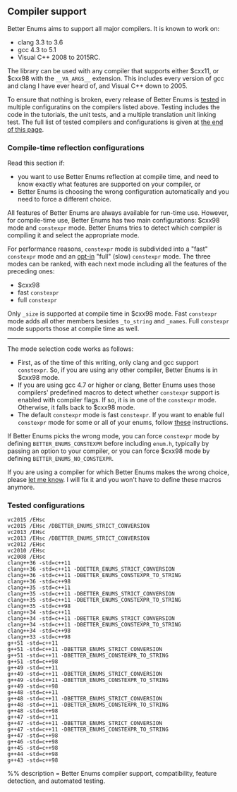 ## Compiler support

Better Enums aims to support all major compilers. It is known to work on:

  - clang 3.3 to 3.6
  - gcc 4.3 to 5.1
  - Visual C++ 2008 to 2015RC.

The library can be used with any compiler that supports either $cxx11, or $cxx98
with the `__VA_ARGS__` extension. This includes every version of gcc and clang I
have ever heard of, and Visual C++ down to 2005.

To ensure that nothing is broken, every release of Better Enums is
[tested]($repo/tree/master/test) in multiple configuratins on the compilers
listed above. Testing includes the code in the tutorials, the unit tests, and a
multiple translation unit linking test. The full list of tested compilers and
configurations is given at [the end of this page](#TestedConfigurations).

### Compile-time reflection configurations

Read this section if:

  - you want to use Better Enums reflection at compile time, and need to know
    exactly what features are supported on your compiler, or
  - Better Enums is choosing the wrong configuration automatically and you need
    to force a different choice.

All features of Better Enums are always available for run-time use. However, for
compile-time use, Better Enums has two main configurations: $cxx98 mode and
`constexpr` mode. Better Enums tries to detect which compiler is compiling it
and select the appropriate mode.

For performance reasons, `constexpr` mode is subdivided into a "fast"
`constexpr` mode and an
[opt-in](${prefix}OptInFeatures.html#CompileTimeNameTrimming) "full" (slow)
`constexpr` mode. The three modes can be ranked, with each next mode including
all the features of the preceding ones:

  - $cxx98
  - fast `constexpr`
  - full `constexpr`

Only `_size` is supported at compile time in $cxx98 mode. Fast `constexpr` mode
adds all other members besides `_to_string` and `_names`. Full `constexpr` mode
supports those at compile time as well.

---

The mode selection code works as follows:

  - First, as of the time of this writing, only clang and gcc support
    `constexpr`. So, if you are using any other compiler, Better Enums is in
    $cxx98 mode.
  - If you are using gcc 4.7 or higher or clang, Better Enums uses those
    compilers' predefined macros to detect whether `constexpr` support is
    enabled with compiler flags. If so, it is in one of the `constexpr` mode.
    Otherwise, it falls back to $cxx98 mode.
  - The default `constexpr` mode is fast `constexpr`. If you want to enable
    full `constexpr` mode for some or all of your enums, follow
    [these](${prefix}OptInFeatures.html#CompileTimeNameTrimming) instructions.

If Better Enums picks the wrong mode, you can force `constexpr` mode by defining
`BETTER_ENUMS_CONSTEXPR` before including `enum.h`, typically by passing an
option to your compiler, or you can force $cxx98 mode by defining
`BETTER_ENUMS_NO_CONSTEXPR`.

If you are using a compiler for which Better Enums makes the wrong choice,
please [let me know](${prefix}Contact.html). I will fix it and you won't have to
define these macros anymore.

### Tested configurations

~~~comment
vc2015 /EHsc
vc2015 /EHsc /DBETTER_ENUMS_STRICT_CONVERSION
vc2013 /EHsc
vc2013 /EHsc /DBETTER_ENUMS_STRICT_CONVERSION
vc2012 /EHsc
vc2010 /EHsc
vc2008 /EHsc
clang++36 -std=c++11
clang++36 -std=c++11 -DBETTER_ENUMS_STRICT_CONVERSION
clang++36 -std=c++11 -DBETTER_ENUMS_CONSTEXPR_TO_STRING
clang++36 -std=c++98
clang++35 -std=c++11
clang++35 -std=c++11 -DBETTER_ENUMS_STRICT_CONVERSION
clang++35 -std=c++11 -DBETTER_ENUMS_CONSTEXPR_TO_STRING
clang++35 -std=c++98
clang++34 -std=c++11
clang++34 -std=c++11 -DBETTER_ENUMS_STRICT_CONVERSION
clang++34 -std=c++11 -DBETTER_ENUMS_CONSTEXPR_TO_STRING
clang++34 -std=c++98
clang++33 -std=c++98
g++51 -std=c++11
g++51 -std=c++11 -DBETTER_ENUMS_STRICT_CONVERSION
g++51 -std=c++11 -DBETTER_ENUMS_CONSTEXPR_TO_STRING
g++51 -std=c++98
g++49 -std=c++11
g++49 -std=c++11 -DBETTER_ENUMS_STRICT_CONVERSION
g++49 -std=c++11 -DBETTER_ENUMS_CONSTEXPR_TO_STRING
g++49 -std=c++98
g++48 -std=c++11
g++48 -std=c++11 -DBETTER_ENUMS_STRICT_CONVERSION
g++48 -std=c++11 -DBETTER_ENUMS_CONSTEXPR_TO_STRING
g++48 -std=c++98
g++47 -std=c++11
g++47 -std=c++11 -DBETTER_ENUMS_STRICT_CONVERSION
g++47 -std=c++11 -DBETTER_ENUMS_CONSTEXPR_TO_STRING
g++47 -std=c++98
g++46 -std=c++98
g++45 -std=c++98
g++44 -std=c++98
g++43 -std=c++98
~~~

%% description =
Better Enums compiler support, compatibility, feature detection, and automated
testing.
